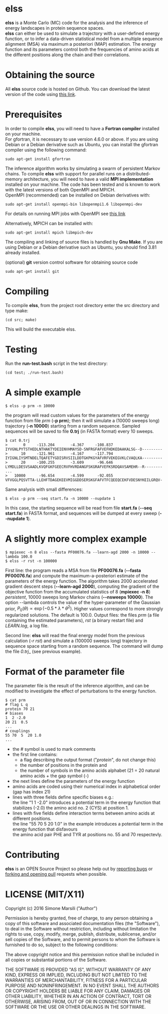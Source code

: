 # elss

**elss** is a Monte Carlo (MC) code for the analysis and the inference of energy landscapes in protein sequence spaces.   
**elss** can either be used to simulate a trajectory with a user-defined energy function, or to infer a data-driven statistical model from a multiple sequence alignment (MSA) 
via maximum a posteriori (MAP) estimation. The energy function and its parameters control both the frequencies of amino acids 
at the different positions along the chain and their correlations. 

# Obtaining the source

All **elss** source code is hosted on Github. 
You can download the latest version of the code using [this link](https://github.com/simomarsili/elss/archive/0.1.0.tar.gz). 

# Prerequisites

In order to compile **elss**, you will need to have a **Fortran compiler** installed on your machine.   
For gfortran, it is necessary to use version 4.6.0 or above.
If you are using Debian or a Debian derivative such as Ubuntu, you can install the gfortran compiler using the following command:

    sudo apt-get install gfortran

The inference algorithm works by simulating a swarm of persistent Markov chains. 
To compile **elss** with support for parallel runs on a distributed-memory architecture, you will need to have a valid **MPI implementation** installed on your machine. 
The code has been tested and is known to work with the latest versions of both OpenMPI and MPICH.   
OpenMPI (recommended) can be installed on Debian derivatives with:

    sudo apt-get install openmpi-bin libopenmpi1.6 libopenmpi-dev

For details on running MPI jobs with OpenMPI see [this link](https://www.open-mpi.org/faq/?category=running)

Alternatively, MPICH can be installed with:

    sudo apt-get install mpich libmpich-dev

The compiling and linking of source files is handled by **Gnu Make**. 
If you are using Debian or a Debian derivative such as Ubuntu, you should find 3.81 already installed. 

(optional) **git** version control software for obtaining source code

    sudo apt-get install git

# Compiling ###

To compile **elss**, from the project root directory enter the src directory and type make:

    (cd src; make) 

This will build the executable elss.

# Testing

Run the **run-test.bash** script in the test directory: 

    (cd test; ./run-test.bash)

# A simple example

    $ elss -p prm -n 10000 

the program will read custom values for the parameters of the energy function from file _prm_ (**-p prm**); then it will simulate a (10000 sweeps long) trajectory (**-n 10000**) starting from a random sequence. Sampled sequences will be saved to file **0.trj** (in FASTA format) every 10 sweeps. 

    $ cat 0.trj
    >       0     -113.204       -4.367     -108.837
    IYVGNLPYTSTHEDLNTHAKTYDEIENVHMAYSD-SNFRGFAFVEFHDKEDAAKALSG--D---------
    >      10     -121.961       -4.167     -117.794
    IYIGNLIYSMTNDELTQAFETYGDISRVSIILDDTGKPKGYAFVRFVEKEGVKLCVAQLKA---------
    >      20     -100.255       -3.609      -96.646
    LYMDLLDESVSAADLKVQFGKFGEECRVFHVRDANGFSKGRAFVEFKSRDQAVSAMEHR--R--------
    ...
    >   10000      -96.654       -4.599      -92.055
    VFVGGLPQSVTTA-LLEHFTDAGEKEEVMIGGDDSERSKGFAFVTFCQEEQCEKFVDESNYKEILGRQV-
    
Same analysis with small differences: 

    $ elss -p prm --seq start.fa -n 10000 --nupdate 1 
    
In this case, the starting sequence will be read from file **start.fa** (**--seq start.fa**) in FASTA format, and sequences will be dumped at every sweep (**--nupdate 1**). 

# A slightly more complex example

    $ mpiexec -n 8 elss --fasta PF00076.fa --learn-agd 2000 -n 10000 --lambda 100.0
    $ elss -r rst -n 100000

First line: the program reads a MSA from file **PF00076.fa** (**--fasta PF00076.fa**) and compute the maximum-a-posteriori estimate of the parameters of the energy function. The algorithm takes 2000 accelerated gradient descent steps (**--learn-agd 2000**), computing the gradient of the objective function from the accumulated statistics of 8 (**mpiexec -n 8**) _persistent_, 10000 sweeps long Markov chains (**--nsweeps 10000**). 
The option --lambda controls the value of the hyper-parameter of the Gaussian prior, $P_0(\theta) \propto \exp (-0.5 * \lambda * \theta^2)$. Higher values correspond to more strongly regularized solutions. The default is 100.0. 
Output files: the files _prm_ (a file containing the estimated parameters), _rst_ (a binary restart file) and _LEARN.log_, a log file. 

Second line: **elss** will read the final energy model from the previous calculation (_-r rst_) and simulate a (100000 sweeps long) trajectory in sequence space starting from a random sequence. The command will dump the file _0.trj__ (see previous example). 

# Format of the parameter file
The parameter file is the result of the inference algorithm, and can be modified to investigate the effect of perturbations to the energy function. 

    $ cat prm
    # flag L q
    protein 70 21
    # biases
    1  2 -2.0 
    20 21  0.5
    ...
    # couplings
    55 70  5  20 1.0
    ...

- the \# symbol is used to mark comments
- the first line contains: 
    - a flag describing the output format ("_protein_", do not change this)
    - the number of positions in the protein and 
    - the number of symbols in the amino acids alphabet (21 = 20 natural amino acids + the gap symbol (\-)
- the next lines define the parameters of the energy function
- amino acids are coded using their numerical index in alphabetical order (gap has index 21)
- lines with three fields define specific biases e.g.:  
    the line "1 1 -2.0" introduces a potential term in the energy function that stabilizes (-2.0)
    the amino acid no. 2 (CYS) at position 1. 
- lines with five fields define interaction terms between amino acids at different positions.  
    the line "55 70 5 20  1.0" in the example introduces a potential term in the energy function that disfavours    
    the amino acid pair PHE and TYR at positions no. 55 and 70 respectevly. 

# Contributing

**elss** is an OPEN Source Project so please help out by [reporting bugs](http://github.com/simomarsili/elss/issues) or [forking and opening pull](https://github.com/simomarsili/elss) requests when possible.

# LICENSE (MIT/X11)

Copyright (c) 2016 Simone Marsili ("Author")

Permission is hereby granted, free of charge, to any person obtaining a copy of this software and associated documentation files (the "Software"), to deal in the Software without restriction, including without limitation the rights to use, copy, modify, merge, publish, distribute, sublicense, and/or sell copies of the Software, and to permit persons to whom the Software is furnished to do so, subject to the following conditions:

The above copyright notice and this permission notice shall be included in all copies or substantial portions of the Software.

THE SOFTWARE IS PROVIDED "AS IS", WITHOUT WARRANTY OF ANY KIND, EXPRESS OR IMPLIED, INCLUDING BUT NOT LIMITED TO THE WARRANTIES OF MERCHANTABILITY, FITNESS FOR A PARTICULAR PURPOSE AND NONINFRINGEMENT. IN NO EVENT SHALL THE AUTHORS OR COPYRIGHT HOLDERS BE LIABLE FOR ANY CLAIM, DAMAGES OR OTHER LIABILITY, WHETHER IN AN ACTION OF CONTRACT, TORT OR OTHERWISE, ARISING FROM, OUT OF OR IN CONNECTION WITH THE SOFTWARE OR THE USE OR OTHER DEALINGS IN THE SOFTWARE.

